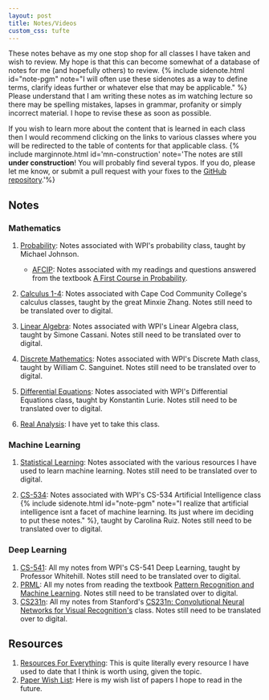 ```yaml
---
layout: post
title: Notes/Videos
custom_css: tufte
---
```

<span class="newthought">These notes</span> behave as my one stop shop for all classes I have taken and wish to review. My hope is that this can become somewhat of a database of notes for me (and hopefully others) to review. {% include sidenote.html id="note-pgm" note="I will often use these sidenotes as a way to define terms, clarify ideas further or whatever else that may be applicable." %} Please understand that I am writing these notes as im watching lecture so there may be spelling mistakes, lapses in grammar, profanity or simply incorrect material. I hope to revise these as soon as possible. 

If you wish to learn more about the content that is learned in each class then I would recommend clicking on the links to various classes where you will be redirected to the table of contents for that applicable class. {% include marginnote.html id='mn-construction' note='The notes are still **under construction**! You will probably find several typos. If you do, please let me know, or submit a pull request with your fixes to the [GitHub repository](https://github.com/BeeGass/Notes).'%}



## Notes

### Mathematics

1. [Probability](): Notes associated with WPI's probability class, taught by Michael Johnson.
    * [AFCIP](): Notes associated with my readings and questions answered from the textbook [A First Course in Probability](http://julio.staff.ipb.ac.id/files/2015/02/Ross_8th_ed_English.pdf).

2. [Calculus 1-4](): Notes associated with Cape Cod Community College's calculus classes, taught by the great Minxie Zhang. Notes still need to be translated over to digital.

3. [Linear Algebra](): Notes associated with WPI's Linear Algebra class, taught by Simone Cassani. Notes still need to be translated over to digital.

4. [Discrete Mathematics](): Notes associated with WPI's Discrete Math class, taught by William C. Sanguinet. Notes still need to be translated over to digital.

5. [Differential Equations](): Notes associated with WPI's Differential Equations class, taught by Konstantin Lurie. Notes still need to be translated over to digital.

6. [Real Analysis](): I have yet to take this class.


### Machine Learning

1. [Statistical Learning](): Notes associated with the various resources I have used to learn machine learning. Notes still need to be translated over to digital.

2. [CS-534](): Notes associated with WPI's CS-534 Artificial Intelligence class {% include sidenote.html id="note-pgm" note="I realize that artificial intelligence isnt a facet of machine learning. Its just where im deciding to put these notes." %}, taught by Carolina Ruiz. Notes still need to be translated over to digital.


### Deep Learning

1. [CS-541](notes/Deep-Learning/CS-541/): All my notes from WPI's CS-541 Deep Learning, taught by Professor Whitehill. Notes still need to be translated over to digital.
2. [PRML](notes/Deep-Learning/bishops/Outline/bishops_outline.md): All my notes from reading the textbook [Pattern Recognition and Machine Learning](http://users.isr.ist.utl.pt/~wurmd/Livros/school/Bishop%20-%20Pattern%20Recognition%20And%20Machine%20Learning%20-%20Springer%20%202006.pdf). Notes still need to be translated over to digital.
3. [CS231n](): All my notes from Stanford's [CS231n: Convolutional Neural Networks for Visual Recognition's](http://cs231n.stanford.edu/) class. Notes still need to be translated over to digital.



## Resources

1. [Resources For Everything](notes/resources/): This is quite literally every resource I have used to date that I think is worth using, given the topic. 
2. [Paper Wish List](notes\Papers\Wish_list): Here is my wish list of papers I hope to read in the future.

